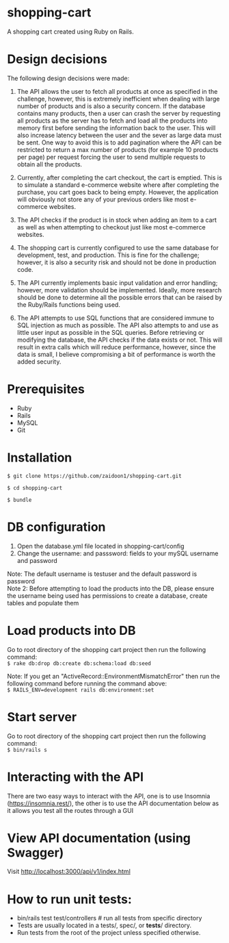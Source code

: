 # shopping-cart
A shopping cart created using Ruby on Rails.

# Design decisions

The following design decisions were made:

1. The API allows the user to fetch all products at once as specified in the challenge, however, this is extremely inefficient when dealing with large number of products and is also a security concern. If the database contains many products, then a user can crash the server by requesting all products as the server has to fetch and load all the products into memory first before sending the information back to the user. This will also increase latency between the user and the sever as large data must be sent. One way to avoid this is to add pagination where the API can be restricted to return a max number of products (for example 10 products per page) per request forcing the user to send multiple requests to obtain all the products.

2. Currently, after completing the cart checkout, the cart is emptied. This is to simulate a standard e-commerce website where after completing the purchase, you cart goes back to being empty. However, the application will obviously not store any of your previous orders like most e-commerce websites.

3. The API checks if the product is in stock when adding an item to a cart as well as when attempting to checkout just like most e-commerce websites.

4. The shopping cart is currently configured to use the same database for development, test, and production. This is fine for the challenge; however, it is also a security risk and should not be done in production code.

5. The API currently implements basic input validation and error handling; however, more validation should be implemented. Ideally, more research should be done to determine all the possible errors that can be raised by the Ruby/Rails functions being used. 

6. The API attempts to use SQL functions that are considered immune to SQL injection as much as possible. The API also attempts to and use as little user input as possible in the SQL queries. Before retrieving or modifying the database, the API checks if the data exists or not. This will result in extra calls which will reduce performance, however, since the data is small, I believe compromising a bit of performance is worth the added security.

# Prerequisites
- Ruby
- Rails
- MySQL
- Git

# Installation
`$ git clone https://github.com/zaidoon1/shopping-cart.git`

`$ cd shopping-cart`

`$ bundle`

# DB configuration
1. Open the database.yml file located in shopping-cart/config
2. Change the username: and passsword: fields to your mySQL username and password

Note: The default username is testuser and the default password is password<br>
Note 2: Before attempting to load the products into the DB, please ensure the username being used has permissions to create a database, create tables and populate them

# Load products into DB
Go to root directory of the shopping cart project then run the following command:<br>
`$ rake db:drop db:create db:schema:load db:seed`

Note: If you get an "ActiveRecord::EnvironmentMismatchError" then run the following command before running the command above:<br>
`$ RAILS_ENV=development rails db:environment:set`

# Start server
Go to root directory of the shopping cart project then run the following command:<br>
`$ bin/rails s`

# Interacting with the API
There are two easy ways to interact with the API, one is to use Insomnia (https://insomnia.rest/), the other is to use the API documentation below as it allows you test all the routes through a GUI

# View API documentation (using Swagger)

Visit [http://localhost:3000/api/v1/index.html](http://localhost:3000/api/v1/index.html)

# How to run unit tests:
- bin/rails test test/controllers # run all tests from specific directory
- Tests are usually located in a tests/, spec/, or __tests__/ directory.
- Run tests from the root of the project unless specified otherwise.


